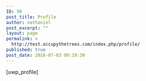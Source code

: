 ```yaml
---
ID: 98
post_title: Profile
author: nathaniel
post_excerpt: ""
layout: page
permalink: >
  http://test.occupythetrees.com/index.php/profile/
published: true
post_date: 2018-07-03 00:19:30
---
```

[uwp_profile]